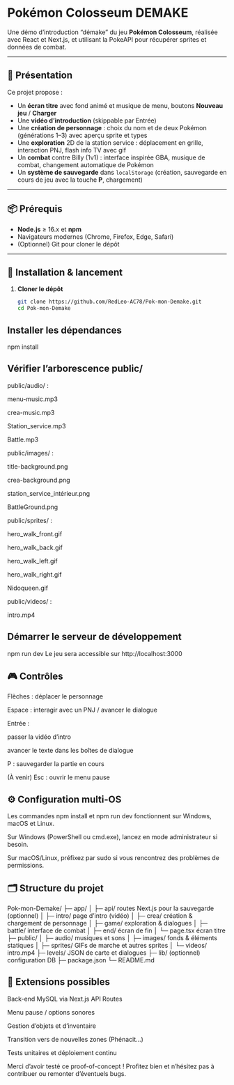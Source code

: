 # Pokémon Colosseum DEMAKE

Une démo d’introduction “démake” du jeu **Pokémon Colosseum**, réalisée avec React et Next.js, et utilisant la PokeAPI pour récupérer sprites et données de combat.

---

## 🚀 Présentation

Ce projet propose :

- Un **écran titre** avec fond animé et musique de menu, boutons **Nouveau jeu** / **Charger**
- Une **vidéo d’introduction** (skippable par Entrée)
- Une **création de personnage** : choix du nom et de deux Pokémon (générations 1–3) avec aperçu sprite et types
- Une **exploration** 2D de la station service : déplacement en grille, interaction PNJ, flash info TV avec gif
- Un **combat** contre Billy (1v1) : interface inspirée GBA, musique de combat, changement automatique de Pokémon
- Un **système de sauvegarde** dans `localStorage` (création, sauvegarde en cours de jeu avec la touche **P**, chargement)

---

## 📦 Prérequis

- **Node.js** ≥ 16.x et **npm**  
- Navigateurs modernes (Chrome, Firefox, Edge, Safari)  
- (Optionnel) Git pour cloner le dépôt  

---

## 🔧 Installation & lancement

1. **Cloner le dépôt**  
   ```bash
   git clone https://github.com/RedLeo-AC78/Pok-mon-Demake.git
   cd Pok-mon-Demake

## Installer les dépendances

npm install

## Vérifier l’arborescence public/

public/audio/ :

menu-music.mp3

crea-music.mp3

Station_service.mp3

Battle.mp3

public/images/ :

title-background.png

crea-background.png

station_service_intérieur.png

BattleGround.png

public/sprites/ :

hero_walk_front.gif

hero_walk_back.gif

hero_walk_left.gif

hero_walk_right.gif

Nidoqueen.gif

public/videos/ :

intro.mp4


## Démarrer le serveur de développement

npm run dev
Le jeu sera accessible sur http://localhost:3000

## 🎮 Contrôles
Flèches : déplacer le personnage

Espace : interagir avec un PNJ / avancer le dialogue

Entrée :

passer la vidéo d’intro

avancer le texte dans les boîtes de dialogue

P : sauvegarder la partie en cours

(À venir) Esc : ouvrir le menu pause

## ⚙️ Configuration multi-OS
Les commandes npm install et npm run dev fonctionnent sur Windows, macOS et Linux.

Sur Windows (PowerShell ou cmd.exe), lancez en mode administrateur si besoin.

Sur macOS/Linux, préfixez par sudo si vous rencontrez des problèmes de permissions.

## 🗂️ Structure du projet

Pok-mon-Demake/
├─ app/
│  ├─ api/        routes Next.js pour la sauvegarde (optionnel)
│  ├─ intro/      page d’intro (vidéo)
│  ├─ crea/       création & chargement de personnage
│  ├─ game/       exploration & dialogues
│  ├─ battle/     interface de combat
│  ├─ end/        écran de fin
│  └─ page.tsx    écran titre
├─ public/
│  ├─ audio/      musiques et sons
│  ├─ images/     fonds & éléments statiques
│  ├─ sprites/    GIFs de marche et autres sprites
│  └─ videos/     intro.mp4
├─ levels/        JSON de carte et dialogues
├─ lib/           (optionnel) configuration DB
├─ package.json
└─ README.md

## 🚀 Extensions possibles
Back-end MySQL via Next.js API Routes

Menu pause / options sonores

Gestion d’objets et d’inventaire

Transition vers de nouvelles zones (Phénacit…)

Tests unitaires et déploiement continu

Merci d’avoir testé ce proof-of-concept !
Profitez bien et n’hésitez pas à contribuer ou remonter d’éventuels bugs.
